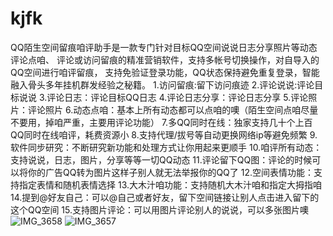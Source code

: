 # kjfk
QQ陌生空间留痕咱评助手是一款专门针对目标QQ空间说说日志分享照片等动态评论点咱、
评论或访问留痕的精准营销软件，支持多帐号切换操作，对自导入的QQ空间进行咱评留痕，
支持免验证登录功能，QQ状态保持避免重复登录，智能融入骨头多年挂机群发经验之秘籍。
1.访问留痕:留下访问痕迹
2.评论说说:评论目标说说
3.评论日志：评论目标QQ日志
4.评论日志分享：评论日志分享
5.评论照片：评论照片
6.动态点咱：基本上所有动态都可以点咱的噢（陌生空间点咱尽量不要用，掉咱严重，主要用评论功能）
7.多QQ同时在线：独家支持几十个上百QQ同时在线咱评，耗费资源小
8.支持代理/拔号等自动更换网络ip等避免频繁
9.软件同步研究：不断研究新功能和处理方式让你用起来更顺手
10.咱评所有动态：支持说说，日志，图片，分享等等一切QQ动态
11.评论留下QQ图：评论的时候可以将你的广告QQ转为图片这样子别人就无法举报你的QQ了
12.空间表情功能：支持指定表情和随机表情选择
13.大木汁咱功能：支持随机大木汁咱和指定大拇指咱
14.提到@好友自己：可以@自己或者好友，留下空间链接让别人点击进入留下的这个QQ空间
15.支持图片评论：可以用图片评论别人的说说，可以多张图片噢![IMG_3658](https://github.com/user-attachments/assets/25d9239c-e917-49e6-88c6-1032f0712c89)
![IMG_3657](https://github.com/user-attachments/assets/2466812c-29c3-4c91-b415-bd1c4085c43e)
